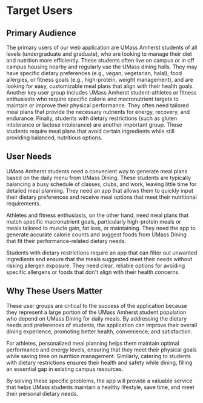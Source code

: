 # Target Users

## Primary Audience

The primary users of our web application are UMass Amherst students of all levels (undergraduate and graduate), who are looking to manage their diet and nutrition more efficiently. These students often live on campus or in off campus housing nearby and regularly use the UMass dining halls. They may have specific dietary preferences (e.g., vegan, vegetarian, halal), food allergies, or fitness goals (e.g., high-protein, weight management), and are looking for easy, customizable meal plans that align with their health goals. 
Another key user group includes UMass Amherst student-athletes or fitness enthusiasts who require specific calorie and macronutrient targets to maintain or improve their physical performance. They often need tailored meal plans that provide the necessary nutrients for energy, recovery, and endurance.
Finally, students with dietary restrictions (such as gluten intolerance or lactose intolerance) are another important group. These students require meal plans that avoid certain ingredients while still providing balanced, nutritious options.

## User Needs

UMass Amherst students need a convenient way to generate meal plans based on the daily menu from UMass Dining. These students are typically balancing a busy schedule of classes, clubs, and work, leaving little time for detailed meal planning. They need an app that allows them to quickly input their dietary preferences and receive meal options that meet their nutritional requirements.

Athletes and fitness enthusiasts, on the other hand, need meal plans that match specific macronutrient goals, particularly high-protein meals or meals tailored to muscle gain, fat loss, or maintaining. They need the app to generate accurate calorie counts and suggest foods from UMass Dining that fit their performance-related dietary needs.

Students with dietary restrictions require an app that can filter out unwanted ingredients and ensure that the meals suggested meet their needs without risking allergen exposure. They need clear, reliable options for avoiding specific allergens or foods that don't align with their health concerns. 

## Why These Users Matter

These user groups are critical to the success of the application because they represent a large portion of the UMass Amherst student population who depend on UMass Dining for daily meals. By addressing the dietary needs and preferences of students, the application can improve their overall dining experience, promoting better health, convenience, and satisfaction.

For athletes, personalized meal planning helps them maintain optimal performance and energy levels, ensuring that they meet their physical goals while saving time on nutrition management. Similarly, catering to students with dietary restrictions ensures their health and safety while dining, filling an essential gap in existing campus resources.

By solving these specific problems, the app will provide a valuable service that helps UMass students maintain a healthy lifestyle, save time, and meet their personal dietary needs.









